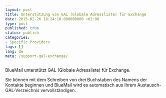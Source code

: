 ```yaml
---
layout: post
title: Unterstützung von GAL (Globale Adressliste) für Exchange
date: 2015-02-26 18:24:10.000000000 +02:00
type: post
published: true
status: publish
categories:
- Specific Providers
tags: []
lang: de
meta: /support-gal-exchange/
---
```


BlueMail unterstützt GAL (Globale Adressliste) für Exchange.

Sie können mit dem Schreiben von drei Buchstaben des Namens der Kontakte beginnen und BlueMail wird es automatisch aus Ihrem Austausch-GAL-Verzeichnis vervollständigen.
